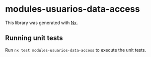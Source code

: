 # modules-usuarios-data-access

This library was generated with [Nx](https://nx.dev).

## Running unit tests

Run `nx test modules-usuarios-data-access` to execute the unit tests.
